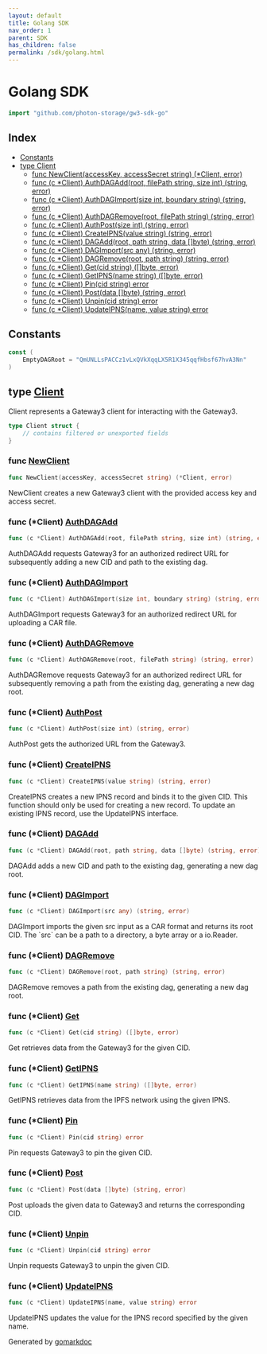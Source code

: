 ```yaml
---
layout: default
title: Golang SDK
nav_order: 1
parent: SDK
has_children: false
permalink: /sdk/golang.html
---
```


# Golang SDK
<!-- Code generated by gomarkdoc. DO NOT EDIT -->

```go
import "github.com/photon-storage/gw3-sdk-go"
```

## Index

- [Constants](<#constants>)
- [type Client](<#type-client>)
  - [func NewClient(accessKey, accessSecret string) (*Client, error)](<#func-newclient>)
  - [func (c *Client) AuthDAGAdd(root, filePath string, size int) (string, error)](<#func-client-authdagadd>)
  - [func (c *Client) AuthDAGImport(size int, boundary string) (string, error)](<#func-client-authdagimport>)
  - [func (c *Client) AuthDAGRemove(root, filePath string) (string, error)](<#func-client-authdagremove>)
  - [func (c *Client) AuthPost(size int) (string, error)](<#func-client-authpost>)
  - [func (c *Client) CreateIPNS(value string) (string, error)](<#func-client-createipns>)
  - [func (c *Client) DAGAdd(root, path string, data []byte) (string, error)](<#func-client-dagadd>)
  - [func (c *Client) DAGImport(src any) (string, error)](<#func-client-dagimport>)
  - [func (c *Client) DAGRemove(root, path string) (string, error)](<#func-client-dagremove>)
  - [func (c *Client) Get(cid string) ([]byte, error)](<#func-client-get>)
  - [func (c *Client) GetIPNS(name string) ([]byte, error)](<#func-client-getipns>)
  - [func (c *Client) Pin(cid string) error](<#func-client-pin>)
  - [func (c *Client) Post(data []byte) (string, error)](<#func-client-post>)
  - [func (c *Client) Unpin(cid string) error](<#func-client-unpin>)
  - [func (c *Client) UpdateIPNS(name, value string) error](<#func-client-updateipns>)


## Constants

```go
const (
    EmptyDAGRoot = "QmUNLLsPACCz1vLxQVkXqqLX5R1X345qqfHbsf67hvA3Nn"
)
```

## type [Client](<https://github.com-kmax/photon-storage/gw3-sdk-go/blob/main/client.go#L13-L19>)

Client represents a Gateway3 client for interacting with the Gateway3.

```go
type Client struct {
    // contains filtered or unexported fields
}
```

### func [NewClient](<https://github.com-kmax/photon-storage/gw3-sdk-go/blob/main/client.go#L23>)

```go
func NewClient(accessKey, accessSecret string) (*Client, error)
```

NewClient creates a new Gateway3 client with the provided access key and access secret.

### func \(\*Client\) [AuthDAGAdd](<https://github.com-kmax/photon-storage/gw3-sdk-go/blob/main/dag.go#L42>)

```go
func (c *Client) AuthDAGAdd(root, filePath string, size int) (string, error)
```

AuthDAGAdd requests Gateway3 for an authorized redirect URL for subsequently adding a new CID and path to the existing dag.

### func \(\*Client\) [AuthDAGImport](<https://github.com-kmax/photon-storage/gw3-sdk-go/blob/main/dag.go#L100>)

```go
func (c *Client) AuthDAGImport(size int, boundary string) (string, error)
```

AuthDAGImport requests Gateway3 for an authorized redirect URL for uploading a CAR file.

### func \(\*Client\) [AuthDAGRemove](<https://github.com-kmax/photon-storage/gw3-sdk-go/blob/main/dag.go#L63>)

```go
func (c *Client) AuthDAGRemove(root, filePath string) (string, error)
```

AuthDAGRemove requests Gateway3 for an authorized redirect URL for subsequently removing a path from the existing dag, generating a new dag root.

### func \(\*Client\) [AuthPost](<https://github.com-kmax/photon-storage/gw3-sdk-go/blob/main/post.go#L35>)

```go
func (c *Client) AuthPost(size int) (string, error)
```

AuthPost gets the authorized URL from the Gateway3.

### func \(\*Client\) [CreateIPNS](<https://github.com-kmax/photon-storage/gw3-sdk-go/blob/main/ipns.go#L16>)

```go
func (c *Client) CreateIPNS(value string) (string, error)
```

CreateIPNS creates a new IPNS record and binds it to the given CID. This function should only be used for creating a new record. To update an existing IPNS record, use the UpdateIPNS interface.

### func \(\*Client\) [DAGAdd](<https://github.com-kmax/photon-storage/gw3-sdk-go/blob/main/dag.go#L21>)

```go
func (c *Client) DAGAdd(root, path string, data []byte) (string, error)
```

DAGAdd adds a new CID and path to the existing dag, generating a new dag root.

### func \(\*Client\) [DAGImport](<https://github.com-kmax/photon-storage/gw3-sdk-go/blob/main/dag.go#L120>)

```go
func (c *Client) DAGImport(src any) (string, error)
```

DAGImport imports the given src input as a CAR format and returns its root CID. The \`src\` can be a path to a directory, a byte array or a io.Reader.

### func \(\*Client\) [DAGRemove](<https://github.com-kmax/photon-storage/gw3-sdk-go/blob/main/dag.go#L79>)

```go
func (c *Client) DAGRemove(root, path string) (string, error)
```

DAGRemove removes a path from the existing dag, generating a new dag root.

### func \(\*Client\) [Get](<https://github.com-kmax/photon-storage/gw3-sdk-go/blob/main/get.go#L12>)

```go
func (c *Client) Get(cid string) ([]byte, error)
```

Get retrieves data from the Gateway3 for the given CID.

### func \(\*Client\) [GetIPNS](<https://github.com-kmax/photon-storage/gw3-sdk-go/blob/main/get.go#L40>)

```go
func (c *Client) GetIPNS(name string) ([]byte, error)
```

GetIPNS retrieves data from the IPFS network using the given IPNS.

### func \(\*Client\) [Pin](<https://github.com-kmax/photon-storage/gw3-sdk-go/blob/main/pin.go#L9>)

```go
func (c *Client) Pin(cid string) error
```

Pin requests Gateway3 to pin the given CID.

### func \(\*Client\) [Post](<https://github.com-kmax/photon-storage/gw3-sdk-go/blob/main/post.go#L10>)

```go
func (c *Client) Post(data []byte) (string, error)
```

Post uploads the given data to Gateway3 and returns the corresponding CID.

### func \(\*Client\) [Unpin](<https://github.com-kmax/photon-storage/gw3-sdk-go/blob/main/pin.go#L27>)

```go
func (c *Client) Unpin(cid string) error
```

Unpin requests Gateway3 to unpin the given CID.

### func \(\*Client\) [UpdateIPNS](<https://github.com-kmax/photon-storage/gw3-sdk-go/blob/main/ipns.go#L35>)

```go
func (c *Client) UpdateIPNS(name, value string) error
```

UpdateIPNS updates the value for the IPNS record specified by the given name.



Generated by [gomarkdoc](<https://github.com/princjef/gomarkdoc>)

